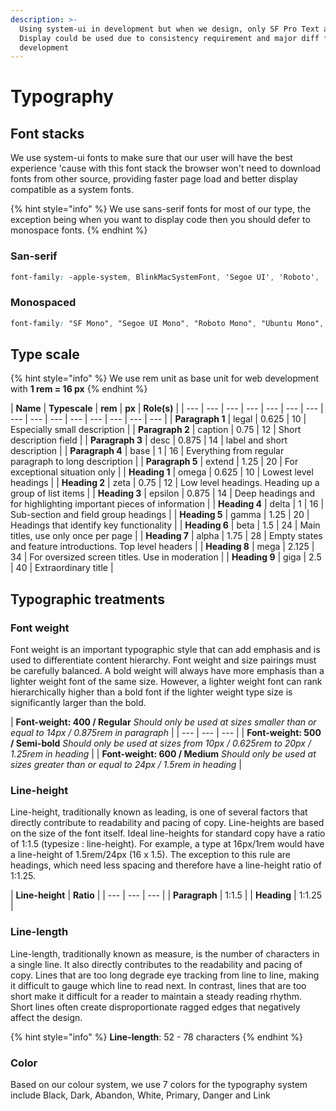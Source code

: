 ```yaml
---
description: >-
  Using system-ui in development but when we design, only SF Pro Text and SF Pro
  Display could be used due to consistency requirement and major diff from
  development
---
```


# Typography

## Font stacks

We use system-ui fonts to make sure that our user will have the best experience 'cause with this font stack the browser won't need to download fonts from other source, providing faster page load and better display compatible as a system fonts. 

{% hint style="info" %}
We use sans-serif fonts for most of our type, the exception being when you want to display code then you should defer to monospace fonts.
{% endhint %}

### San-serif

```css
font-family: -apple-system, BlinkMacSystemFont, 'Segoe UI', 'Roboto', 'Oxygen', 'Ubuntu', 'Fira Sans', 'Droid Sans', 'Helvetica Neue', sans-serif;
```

### Monospaced

```css
font-family: "SF Mono", "Segoe UI Mono", "Roboto Mono", "Ubuntu Mono", Menlo, Courier, monospace;
```

## Type scale

{% hint style="info" %}
We use rem unit as base unit for web development with **1 rem = 16 px**
{% endhint %}

| **Name** | **Typescale** | **rem** | **px** | **Role\(s\)** |
| --- | --- | --- | --- | --- | --- | --- | --- | --- | --- | --- | --- | --- | --- | --- |
| **Paragraph 1** | legal | 0.625 | 10 | Especially small description |
| **Paragraph 2** | caption | 0.75 | 12 | Short description field |
| **Paragraph 3** | desc | 0.875 | 14 | label and short description |
| **Paragraph 4** | base | 1 | 16 | Everything from regular paragraph to long description |
| **Paragraph 5** | extend | 1.25 | 20 | For exceptional situation only |
| **Heading 1** | omega | 0.625 | 10 | Lowest level headings |
| **Heading 2** | zeta | 0.75 | 12 | Low level headings. Heading up a group of list items |
| **Heading 3** | epsilon | 0.875 | 14 | Deep headings and for highlighting important pieces of information |
| **Heading 4** | delta | 1 | 16 | Sub-section and field group headings |
| **Heading 5** | gamma | 1.25 | 20 | Headings that identify key functionality |
| **Heading 6** | beta | 1.5 | 24 | Main titles, use only once per page |
| **Heading 7** | alpha | 1.75 | 28 | Empty states and feature introductions. Top level headers |
| **Heading 8** | mega | 2.125 | 34 | For oversized screen titles. Use in moderation |
| **Heading 9** | giga | 2.5 | 40 | Extraordinary title |

## Typographic treatments

### Font weight

Font weight is an important typographic style that can add emphasis and is used to differentiate content hierarchy. Font weight and size pairings must be carefully balanced. A bold weight will always have more emphasis than a lighter weight font of the same size. However, a lighter weight font can rank hierarchically higher than a bold font if the lighter weight type size is significantly larger than the bold.

| **Font-weight: 400 / Regular**  _Should only be used at sizes smaller than or equal to 14px / 0.875rem in paragraph_ |
| --- | --- | --- |
| **Font-weight: 500 / Semi-bold** _Should only be used at sizes from 10px / 0.625rem to 20px / 1.25rem in heading_ |
| **Font-weight: 600 / Medium** _Should only be used at sizes greater than or equal to 24px / 1.5rem in heading_ |

### Line-height

Line-height, traditionally known as leading, is one of several factors that directly contribute to readability and pacing of copy. Line-heights are based on the size of the font itself. Ideal line-heights for standard copy have a ratio of 1:1.5 \(typesize : line-height\). For example, a type at 16px/1rem would have a line-height of 1.5rem/24px \(16 x 1.5\). The exception to this rule are headings, which need less spacing and therefore have a line-height ratio of 1:1.25.

| **Line-height** | **Ratio** |
| --- | --- | --- |
| **Paragraph** | 1:1.5 |
| **Heading** | 1:1.25 |

### Line-length

Line-length, traditionally known as measure, is the number of characters in a single line. It also directly contributes to the readability and pacing of copy. Lines that are too long degrade eye tracking from line to line, making it difficult to gauge which line to read next. In contrast, lines that are too short make it difficult for a reader to maintain a steady reading rhythm. Short lines often create disproportionate ragged edges that negatively affect the design.

{% hint style="info" %}
**Line-length**: 52 - 78 characters
{% endhint %}

### Color

Based on our colour system, we use 7 colors for the typography system include Black, Dark, Abandon, White, Primary, Danger and Link

 

